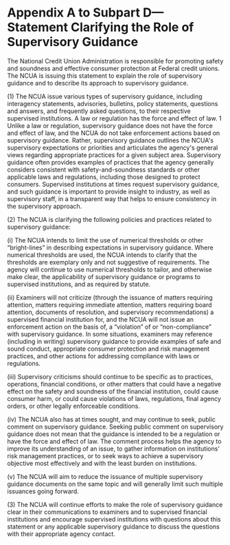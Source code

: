 # Appendix A to Subpart D—Statement Clarifying the Role of Supervisory Guidance


The National Credit Union Administration is responsible for promoting safety and soundness and effective consumer protection at Federal credit unions. The NCUA is issuing this statement to explain the role of supervisory guidance and to describe its approach to supervisory guidance.


(1) The NCUA issue various types of supervisory guidance, including interagency statements, advisories, bulletins, policy statements, questions and answers, and frequently asked questions, to their respective supervised institutions. A law or regulation has the force and effect of law.
1 Unlike a law or regulation, supervisory guidance does not have the force and effect of law, and the NCUA do not take enforcement actions based on supervisory guidance. Rather, supervisory guidance outlines the NCUA's supervisory expectations or priorities and articulates the agency's general views regarding appropriate practices for a given subject area. Supervisory guidance often provides examples of practices that the agency generally considers consistent with safety-and-soundness standards or other applicable laws and regulations, including those designed to protect consumers. Supervised institutions at times request supervisory guidance, and such guidance is important to provide insight to industry, as well as supervisory staff, in a transparent way that helps to ensure consistency in the supervisory approach.


(2) The NCUA is clarifying the following policies and practices related to supervisory guidance:


(i) The NCUA intends to limit the use of numerical thresholds or other “bright-lines” in describing expectations in supervisory guidance. Where numerical thresholds are used, the NCUA intends to clarify that the thresholds are exemplary only and not suggestive of requirements. The agency will continue to use numerical thresholds to tailor, and otherwise make clear, the applicability of supervisory guidance or programs to supervised institutions, and as required by statute.


(ii) Examiners will not criticize (through the issuance of matters requiring attention, matters requiring immediate attention, matters requiring board attention, documents of resolution, and supervisory recommendations) a supervised financial institution for, and the NCUA will not issue an enforcement action on the basis of, a “violation” of or “non-compliance” with supervisory guidance. In some situations, examiners may reference (including in writing) supervisory guidance to provide examples of safe and sound conduct, appropriate consumer protection and risk management practices, and other actions for addressing compliance with laws or regulations.


(iii) Supervisory criticisms should continue to be specific as to practices, operations, financial conditions, or other matters that could have a negative effect on the safety and soundness of the financial institution, could cause consumer harm, or could cause violations of laws, regulations, final agency orders, or other legally enforceable conditions.


(iv) The NCUA also has at times sought, and may continue to seek, public comment on supervisory guidance. Seeking public comment on supervisory guidance does not mean that the guidance is intended to be a regulation or have the force and effect of law. The comment process helps the agency to improve its understanding of an issue, to gather information on institutions' risk management practices, or to seek ways to achieve a supervisory objective most effectively and with the least burden on institutions.


(v) The NCUA will aim to reduce the issuance of multiple supervisory guidance documents on the same topic and will generally limit such multiple issuances going forward.


(3) The NCUA will continue efforts to make the role of supervisory guidance clear in their communications to examiners and to supervised financial institutions and encourage supervised institutions with questions about this statement or any applicable supervisory guidance to discuss the questions with their appropriate agency contact.




